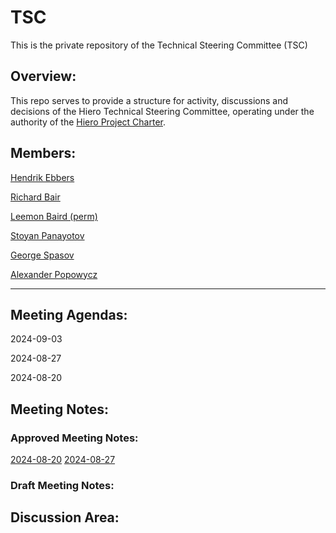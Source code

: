# TSC

This is the private repository of the Technical Steering Committee (TSC)

## Overview:
This repo serves to provide a structure for activity, discussions and decisions of the Hiero Technical Steering Committee, operating under the authority of the [Hiero Project Charter](https://github.com/hashgraph/osf/wiki/Hiero-Project-Charter).

## Members:
[Hendrik Ebbers](https://github.com/hendrikebbers)

[Richard Bair](https://github.com/rbair23)

[Leemon Baird (perm)](https://github.com/lbaird)

[Stoyan Panayotov](https://github.com/Perseverance)

[George Spasov](https://github.com/Perseverance)

[Alexander Popowycz](https://github.com/popowycz)


***

## Meeting Agendas:
2024-09-03

2024-08-27

2024-08-20


## Meeting Notes:
### Approved Meeting Notes:

[2024-08-20](https://github.com/LFDT-Hiero/tsc/blob/main/minutes/2024-08-20.md)
[2024-08-27](https://github.com/LFDT-Hiero/tsc/blob/main/minutes/2024-08-27.md)

### Draft Meeting Notes:



## Discussion Area:

